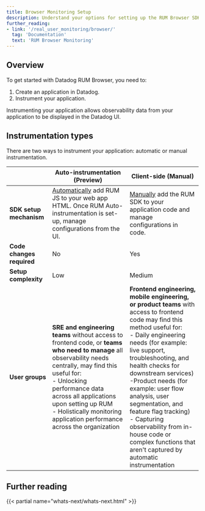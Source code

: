 ```yaml
---
title: Browser Monitoring Setup
description: Understand your options for setting up the RUM Browser SDK.
further_reading:
- link: '/real_user_monitoring/browser/'
  tag: 'Documentation'
  text: 'RUM Browser Monitoring'
---
```


## Overview

To get started with Datadog RUM Browser, you need to:

1. Create an application in Datadog.
2. Instrument your application.

Instrumenting your application allows observability data from your application to be displayed in the Datadog UI.

## Instrumentation types

There are two ways to instrument your application: automatic or manual instrumentation.

| | Auto-instrumentation (Preview) | Client-side (Manual) |
|----------------------|--------------------------------|----------------------|
| **SDK setup mechanism** | [Automatically][1] add RUM JS to your web app HTML. Once RUM Auto-instrumentation is set-up, manage configurations from the UI. | [Manually][2] add the RUM SDK to your application code and manage configurations in code. |
| **Code changes required** | No | Yes |
| **Setup complexity** | Low | Medium |
| **User groups** | **SRE and engineering teams** without access to frontend code, or **teams who need to manage** all observability needs centrally, may find this useful for: <br>  - Unlocking performance data across all applications upon setting up RUM <br>  - Holistically monitoring application performance across the organization | **Frontend engineering, mobile engineering, or product teams** with access to frontend code may find this method useful for: <br>  - Daily engineering needs (for example: live support, troubleshooting, and health checks for downstream services) <br>  -Product needs (for example: user flow analysis, user segmentation, and feature flag tracking) <br>  - Capturing observability from in-house code or complex functions that aren't captured by automatic instrumentation |

## Further reading

{{< partial name="whats-next/whats-next.html" >}}

[1]: /real_user_monitoring/browser/setup/server
[2]: /real_user_monitoring/browser/setup/client
